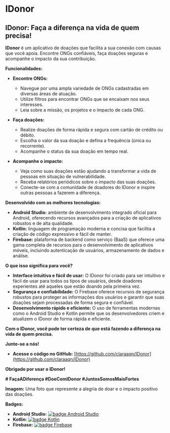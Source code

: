 # IDonor
## IDonor: Faça a diferença na vida de quem precisa!

**IDonor** é um aplicativo de doações que facilita a sua conexão com causas que você apoia. Encontre ONGs confiáveis, faça doações seguras e acompanhe o impacto da sua contribuição.

**Funcionalidades:**

* **Encontre ONGs:**
    * Navegue por uma ampla variedade de ONGs cadastradas em diversas áreas de atuação.
    * Utilize filtros para encontrar ONGs que se encaixam nos seus interesses.
    * Leia sobre a missão, os projetos e o impacto de cada ONG.

* **Faça doações:**
    * Realize doações de forma rápida e segura com cartão de crédito ou débito.
    * Escolha o valor da sua doação e defina a frequência (única ou recorrente).
    * Acompanhe o status da sua doação em tempo real.

* **Acompanhe o impacto:**
    * Veja como suas doações estão ajudando a transformar a vida de pessoas em situação de vulnerabilidade.
    * Receba relatórios periódicos sobre o impacto das suas doações.
    * Conecte-se com a comunidade de doadores do IDonor e inspire outras pessoas a fazerem a diferença.

**Desenvolvido com as melhores tecnologias:**

* **Android Studio:** ambiente de desenvolvimento integrado oficial para Android, oferecendo recursos avançados para a criação de aplicativos robustos e de alta qualidade.
* **Kotlin:** linguagem de programação moderna e concisa que facilita a criação de código expressivo e fácil de manter.
* **Firebase:** plataforma de backend como serviço (BaaS) que oferece uma gama completa de recursos para o desenvolvimento de aplicativos móveis, incluindo autenticação de usuários, armazenamento de dados e análise.

**O que isso significa para você?**

* **Interface intuitiva e fácil de usar:** O IDonor foi criado para ser intuitivo e fácil de usar para todos os tipos de usuários, desde doadores experientes até aqueles que estão doando pela primeira vez.
* **Segurança e confiabilidade:** O Firebase oferece recursos de segurança robustos para proteger as informações dos usuários e garantir que suas doações sejam processadas de forma segura e confiável.
* **Desenvolvimento rápido e eficiente:** O uso de ferramentas modernas como o Android Studio e Kotlin permite que os desenvolvedores criem e atualizem o IDonor de forma rápida e eficiente.

**Com o IDonor, você pode ter certeza de que está fazendo a diferença na vida de quem precisa.**

**Junte-se a nós!**

* **Acesse o código no GitHub:** [https://github.com/claraaqn/IDonor](https://github.com/claraaqn/IDonor)

**Obrigado por usar o IDonor!**

**# FaçaADiferença #DoeComIDonor #JuntosSomosMaisFortes**

**Imagem:** Uma foto que represente a alegria de doar e o impacto positivo das doações.

**Badges:**

* **Android Studio:** [![badge Android Studio](https://shields.io/badge/Android%20Studio-4.2-green.svg)](https://developer.android.com/studio)
* **Kotlin:** [![badge Kotlin](https://shields.io/badge/Kotlin-1.7.20-blue.svg)](https://kotlinlang.org/)
* **Firebase:** [![badge Firebase](https://shields.io/badge/Firebase-9.6.1-orange.svg)](https://firebase.google.com/)



